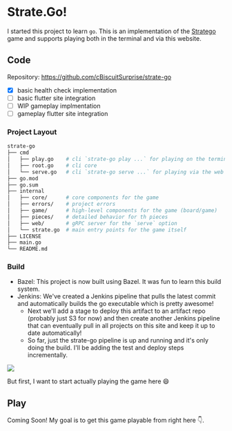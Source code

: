 # Strate.Go!

I started this project to learn `go`. This is an implementation of the [Stratego](https://en.m.wikipedia.org/wiki/Stratego) game and supports playing both in the terminal and via this website.

## Code

Repository: https://github.com/cBiscuitSurprise/strate-go

* [x] basic health check implementation
* [ ] basic flutter site integration
* [ ] WIP gameplay implmentation
* [ ] gameplay flutter site integration

### Project Layout

```bash
strate-go
├── cmd
│   ├── play.go    # cli `strate-go play ...` for playing on the terminal
│   ├── root.go    # cli core
│   └── serve.go   # cli `strate-go serve ...` for playing via the web
├── go.mod
├── go.sum
├── internal
│   ├── core/      # core components for the game
│   ├── errors/    # project errors
│   ├── game/      # high-level components for the game (board/game)
│   ├── pieces/    # detailed behavior for th pieces
│   ├── web/       # gRPC server for the `serve` option
│   └── strate.go  # main entry points for the game itself
├── LICENSE
├── main.go
└── README.md
```

### Build

* Bazel: This project is now built using Bazel. It was fun to learn this build system.
* Jenkins: We've created a Jenkins pipeline that pulls the latest commit and automatically builds the go executable which is pretty awesome!
    * Next we'll add a stage to deploy this artifact to an artifact repo (probably just S3 for now) and then create another Jenkins pipeline that can eventually pull in all projects on this site and keep it up to date automatically!
    * So far, just the strate-go pipeline is up and running and it's only doing the build. I'll be adding the test and deploy steps incrementally.

![](resource:images/casey-boyer-brand-strate-go-cd_653x1000.png)

But first, I want to start actually playing the game here 😄

## Play

Coming Soon! My goal is to get this game playable from right here 👇.
